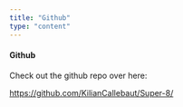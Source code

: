 ```yaml
---
title: "Github"
type: "content"
---
```


#### Github

Check out the github repo over here:

<https://github.com/KilianCallebaut/Super-8/>
